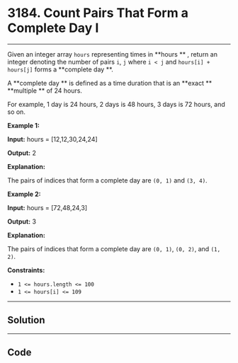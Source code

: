 # 3184. Count Pairs That Form a Complete Day I

---

Given an integer array `hours` representing times in **hours ** , return an integer denoting the number of pairs `i`, `j` where `i < j` and `hours[i] + hours[j]` forms a **complete day **.

A **complete day ** is defined as a time duration that is an **exact ** **multiple ** of 24 hours.

For example, 1 day is 24 hours, 2 days is 48 hours, 3 days is 72 hours, and so on.

 

**Example 1:**

**Input:** hours = [12,12,30,24,24]

**Output:** 2

**Explanation:**

The pairs of indices that form a complete day are `(0, 1)` and `(3, 4)`.

**Example 2:**

**Input:** hours = [72,48,24,3]

**Output:** 3

**Explanation:**

The pairs of indices that form a complete day are `(0, 1)`, `(0, 2)`, and `(1, 2)`.

 

**Constraints:**

  * `1 <= hours.length <= 100`
  * `1 <= hours[i] <= 109`

---

## Solution



---

## Code
```python


```